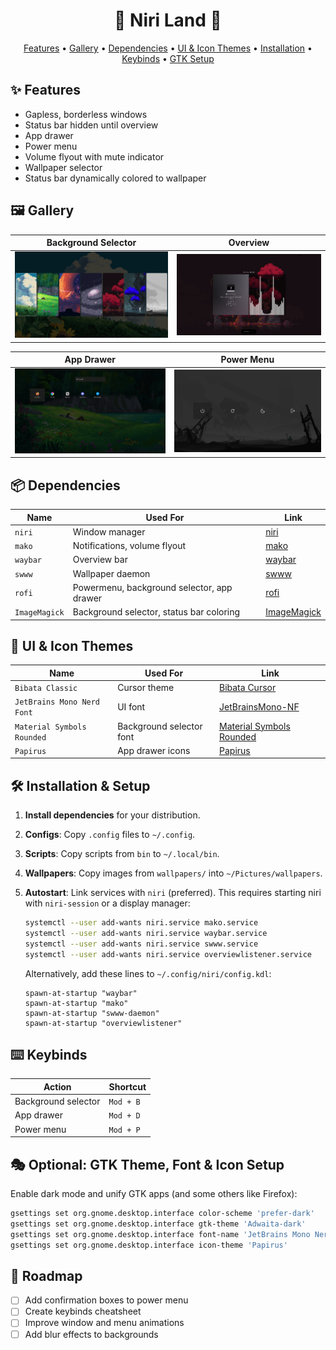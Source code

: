 <h1 align="center">🏰 Niri Land 🏰</h1>

<p align="center">
   <a href="#-features">Features</a> • 
   <a href="#-gallery">Gallery</a> • 
   <a href="#-dependencies">Dependencies</a> • 
   <a href="#-ui--icon-themes">UI & Icon Themes</a> • 
   <a href="#-installation--setup">Installation</a> • 
   <a href="#%EF%B8%8F-keybinds">Keybinds</a> • 
   <a href="#-optional-gtk-theme-font--icon-setup">GTK Setup</a>
</p>
  
## ✨ Features 

- Gapless, borderless windows  
- Status bar hidden until overview  
- App drawer  
- Power menu  
- Volume flyout with mute indicator  
- Wallpaper selector  
- Status bar dynamically colored to wallpaper  
  
## 🖼 Gallery

| Background Selector | Overview |
|--------------------|---------|
| ![Background Selector](./assets/bgselector.png) | ![Overview](./assets/overview.png) |

| App Drawer | Power Menu |
|--------------------|---------|
| ![App Drawer](./assets/appdrawer.png) | ![Power Menu](./assets/powermenu.png) |


## 📦 Dependencies

| Name          | Used For                                   | Link                                                      |
| ------------- | ------------------------------------------ | --------------------------------------------------------- |
| `niri`        | Window manager                             | [niri](https://github.com/YaLTeR/niri)                    |
| `mako`        | Notifications, volume flyout               | [mako](https://github.com/emersion/mako)                  |
| `waybar`      | Overview bar                               | [waybar](https://github.com/Alexays/Waybar)               |
| `swww`        | Wallpaper daemon                           | [swww](https://github.com/Horus645/swww)                  |
| `rofi`        | Powermenu, background selector, app drawer | [rofi](https://github.com/davatorium/rofi)                |
| `ImageMagick` | Background selector, status bar coloring   | [ImageMagick](https://github.com/ImageMagick/ImageMagick) |

## 🎨 UI & Icon Themes

| Name                       | Used For                 | Link                                                                                                 |
| -------------------------- | ------------------------ | ---------------------------------------------------------------------------------------------------- |
| `Bibata Classic`           | Cursor theme             | [Bibata Cursor](https://github.com/ful1e5/Bibata_Cursor)                                             |
| `JetBrains Mono Nerd Font` | UI font                  | [JetBrainsMono-NF](https://github.com/ryanoasis/nerd-fonts)                                          |
| `Material Symbols Rounded` | Background selector font | [Material Symbols Rounded](https://github.com/google/material-design-icons/tree/master/variablefont) |
| `Papirus`                  | App drawer icons         | [Papirus](https://github.com/PapirusDevelopmentTeam/papirus-icon-theme)                              |

## 🛠️ Installation & Setup

1. **Install dependencies** for your distribution.
2. **Configs**: Copy `.config` files to `~/.config`.
3. **Scripts**: Copy scripts from `bin` to `~/.local/bin`.
4. **Wallpapers**: Copy images from `wallpapers/` into `~/Pictures/wallpapers`.
5. **Autostart**: Link services with `niri` (preferred). This requires starting niri with `niri-session` or a display manager:

   ```bash
   systemctl --user add-wants niri.service mako.service
   systemctl --user add-wants niri.service waybar.service
   systemctl --user add-wants niri.service swww.service
   systemctl --user add-wants niri.service overviewlistener.service
   ```

   Alternatively, add these lines to `~/.config/niri/config.kdl`:

   ```kdl
   spawn-at-startup "waybar"
   spawn-at-startup "mako"
   spawn-at-startup "swww-daemon"
   spawn-at-startup "overviewlistener"
   ```

## ⌨️ Keybinds

| Action              | Shortcut  |
| ------------------- | --------- |
| Background selector | `Mod + B` |
| App drawer          | `Mod + D` |
| Power menu          | `Mod + P` |

## 🎭 Optional: GTK Theme, Font & Icon Setup

Enable dark mode and unify GTK apps (and some others like Firefox):

```bash
gsettings set org.gnome.desktop.interface color-scheme 'prefer-dark'
gsettings set org.gnome.desktop.interface gtk-theme 'Adwaita-dark'
gsettings set org.gnome.desktop.interface font-name 'JetBrains Mono Nerd Font 11'
gsettings set org.gnome.desktop.interface icon-theme 'Papirus'
```
## 🚀 Roadmap
- [ ] Add confirmation boxes to power menu
- [ ] Create keybinds cheatsheet
- [ ] Improve window and menu animations
- [ ] Add blur effects to backgrounds
